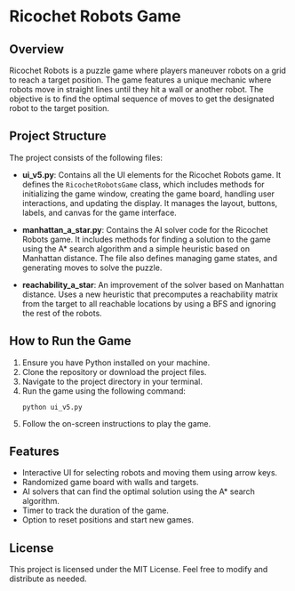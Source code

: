 # Ricochet Robots Game

## Overview
Ricochet Robots is a puzzle game where players maneuver robots on a grid to reach a target position. The game features a unique mechanic where robots move in straight lines until they hit a wall or another robot. The objective is to find the optimal sequence of moves to get the designated robot to the target position.

## Project Structure
The project consists of the following files:

- **ui_v5.py**: Contains all the UI elements for the Ricochet Robots game. It defines the `RicochetRobotsGame` class, which includes methods for initializing the game window, creating the game board, handling user interactions, and updating the display. It manages the layout, buttons, labels, and canvas for the game interface.

- **manhattan_a_star.py**: Contains the AI solver code for the Ricochet Robots game. It includes methods for finding a solution to the game using the A* search algorithm and a simple heuristic based on Manhattan distance. The file also defines managing game states, and generating moves to solve the puzzle.

- **reachability_a_star**: An improvement of the solver based on Manhattan distance. Uses a new heuristic that precomputes a reachability matrix from the target to all reachable locations by using a BFS and ignoring the rest of the robots.

## How to Run the Game
1. Ensure you have Python installed on your machine.
2. Clone the repository or download the project files.
3. Navigate to the project directory in your terminal.
4. Run the game using the following command:
   ```
   python ui_v5.py
   ```
5. Follow the on-screen instructions to play the game.

## Features
- Interactive UI for selecting robots and moving them using arrow keys.
- Randomized game board with walls and targets.
- AI solvers that can find the optimal solution using the A* search algorithm.
- Timer to track the duration of the game.
- Option to reset positions and start new games.

## License
This project is licensed under the MIT License. Feel free to modify and distribute as needed.